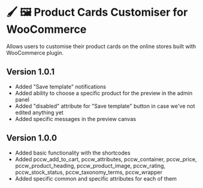 # 🖌️ 🖼️ Product Cards Customiser for WooCommerce
Allows users to customise their product cards on the online stores built with WooCommerce plugin.

## Version 1.0.1
* Added "Save template" notifications
* Added ability to choose a specific product for the preview in the admin panel
* Added "disabled" attribute for "Save template" button in case we've not edited anything yet
* Added specific messages in the preview canvas

## Version 1.0.0

* Added basic functionality with the shortcodes
* Added pccw_add_to_cart, pccw_attributes, pccw_container, pccw_price, pccw_product_heading, pccw_product_image, pccw_rating, pccw_stock_status, pccw_taxonomy_terms, pccw_wrapper
* Added specific common and specific attributes for each of them